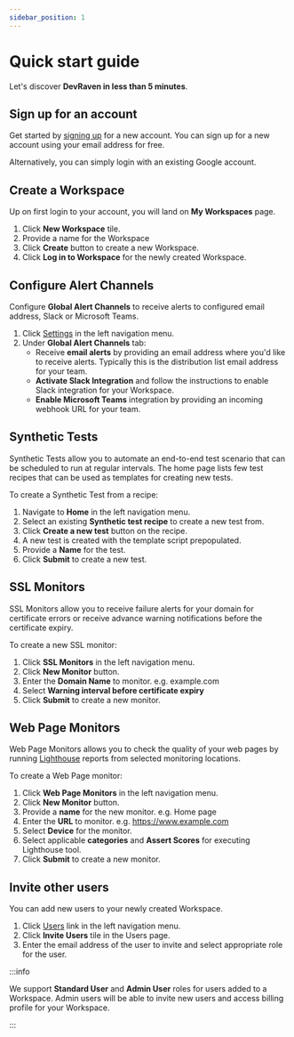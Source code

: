 ```yaml
---
sidebar_position: 1
---
```


# Quick start guide

Let's discover **DevRaven in less than 5 minutes**.

## Sign up for an account

Get started by [signing up](https://app.devraven.io/register) for a new account. You can sign up for a new account using your email address for free.

Alternatively, you can simply login with an existing Google account.

## Create a Workspace

Up on first login to your account, you will land on **My Workspaces** page. 

1. Click **New Workspace** tile. 
2. Provide a name for the Workspace
3. Click **Create** button to create a new Workspace.
4. Click **Log in to Workspace** for the newly created Workspace.

## Configure Alert Channels

Configure **Global Alert Channels** to receive alerts to configured email address, Slack or Microsoft Teams.

1. Click [Settings](https://app.devraven.io/app/settings/alert-channels) in the left navigation menu.
2. Under **Global Alert Channels** tab:
    * Receive **email alerts** by providing an email address where you'd like to receive alerts. Typically this is the distribution list email address for your team.
    * **Activate Slack Integration** and follow the instructions to enable Slack integration for your Workspace.
    * **Enable Microsoft Teams** integration by providing an incoming webhook URL for your team.

## Synthetic Tests

Synthetic Tests allow you to automate an end-to-end test scenario that can be scheduled to run at regular intervals. The home page lists few test recipes that can be used as templates for creating new tests.

To create a Synthetic Test from a recipe:

1. Navigate to **Home** in the left navigation menu.
2. Select an existing **Synthetic test recipe** to create a new test from.
3. Click **Create a new test** button on the recipe.
4. A new test is created with the template script prepopulated.
5. Provide a **Name** for the test.
6. Click **Submit** to create a new test.

## SSL Monitors
SSL Monitors allow you to receive failure alerts for your domain for certificate errors or receive advance warning notifications before the certificate expiry. 

To create a new SSL monitor:

1. Click **SSL Monitors** in the left navigation menu.
2. Click **New Monitor** button.
3. Enter the **Domain Name** to monitor. e.g. example.com
4. Select **Warning interval before certificate expiry**
5. Click **Submit** to create a new monitor.

## Web Page Monitors
Web Page Monitors allows you to check the quality of your web pages by running [Lighthouse](https://developers.google.com/web/tools/lighthouse) reports from selected monitoring locations.

To create a Web Page monitor:

1. Click **Web Page Monitors** in the left navigation menu.
2. Click **New Monitor** button.
3. Provide a **name** for the new monitor. e.g. Home page
4. Enter the **URL** to monitor. e.g. https://www.example.com
5. Select **Device** for the monitor.
6. Select applicable **categories** and **Assert Scores** for executing Lighthouse tool.
7. Click **Submit** to create a new monitor.

## Invite other users

You can add new users to your newly created Workspace. 

1. Click [Users](https://app.devraven.io/app/users) link in the left navigation menu.
2. Click **Invite Users** tile in the Users page.
3. Enter the email address of the user to invite and select appropriate role for the user.

:::info

We support **Standard User** and **Admin User** roles for users added to a Workspace. Admin users will be able to invite new users and access billing profile for your Workspace.

:::
